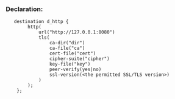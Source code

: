 ---
---
<!-- DISCLAIMER: This file is based on the syslog-ng Open Source Edition documentation https://github.com/balabit/syslog-ng-ose-guides/commit/2f4a52ee61d1ea9ad27cb4f3168b95408fddfdf2 and is used under the terms of The syslog-ng Open Source Edition Documentation License. The file has been modified by Axoflow. -->

### Declaration:

```shell
   destination d_http {
        http(
            url("http://127.0.0.1:8080")
            tls(
                ca-dir("dir")
                ca-file("ca")
                cert-file("cert")
                cipher-suite("cipher")
                key-file("key")
                peer-verify(yes|no)
                ssl-version(<the permitted SSL/TLS version>)
            )
        );
    };
```

